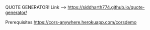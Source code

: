 QUOTE GENERATOR!
Link --> https://siddharth774.github.io/quote-generator/

Prerequisites 
https://cors-anywhere.herokuapp.com/corsdemo
